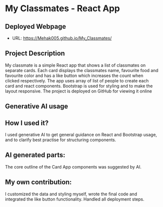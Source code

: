 # My Classmates - React App

## Deployed Webpage

- URL: https://Mehak005.github.io/My_Classmates/


## Project Description

My classmate is a simple React app that shows a list of classmates on separate cards. 
Each card displays the classmates name, favourite food and favourite color and has a like button which increases the count when clicked respectively.
The app uses array of list of people to create each card and react components. Bootstrap is used for styling and to make the layout responsive.
The project is deployed on GitHub for viewing it online

## Generative AI usage

## How I used it?
I used generative AI to get general guidance on React and Bootstrap usage, and to clarify best practise for structuring components.

## AI generated parts:
The core outline of the Card App components was suggested by AI.

## My own contribution:
I customized the data and styling myself, wrote the final code and integrated the like button functionality. 
Handled all deployment steps.



